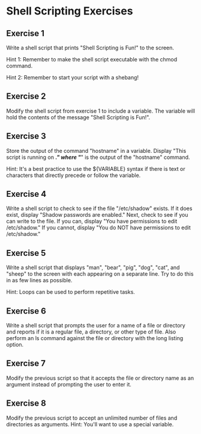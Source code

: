 # Shell Scripting Exercises

## Exercise 1

Write a shell script that prints "Shell Scripting is Fun!" to the screen.

Hint 1: Remember to make the shell script executable with the chmod command.

Hint 2: Remember to start your script with a shebang!

## Exercise 2

Modify the shell script from exercise 1 to include a variable. The variable will hold the contents of the message "Shell Scripting is Fun!".

## Exercise 3

Store the output of the command "hostname" in a variable. Display "This script is running on _______." where "_______" is the output of the "hostname" command.

Hint: It's a best practice to use the ${VARIABLE} syntax if there is text or characters that directly precede or follow the variable.

## Exercise 4

Write a shell script to check to see if the file "/etc/shadow" exists. If it does exist, display "Shadow passwords are enabled." Next, check to see if you can write to the file. If you can, display "You have permissions to edit /etc/shadow." If you cannot, display "You do NOT have permissions to edit /etc/shadow."

## Exercise 5

Write a shell script that displays "man", "bear", "pig", "dog", "cat", and "sheep" to the screen with each appearing on a separate line. Try to do this in as few lines as possible.

Hint: Loops can be used to perform repetitive tasks.

## Exercise 6

Write a shell script that prompts the user for a name of a file or directory and reports if it is a regular file, a directory, or other type of file. Also perform an ls command against the file or directory with the long listing option.

## Exercise 7

Modify the previous script so that it accepts the file or directory name as an argument instead of prompting the user to enter it.

## Exercise 8

Modify the previous script to accept an unlimited number of files and directories as arguments. Hint: You'll want to use a special variable.
